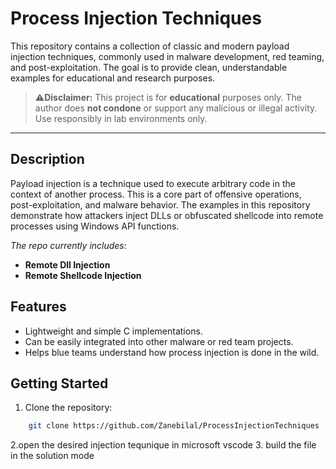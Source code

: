 # Process Injection Techniques

This repository contains a collection of classic and modern payload injection techniques, commonly used in malware development, red teaming, and post-exploitation. The goal is to provide clean, understandable examples for educational and research purposes.

> ⚠**Disclaimer:** This project is for **educational** purposes only. The author does **not condone** or support any malicious or illegal activity. Use responsibly in lab environments only.

---

##  Description

Payload injection is a technique used to execute arbitrary code in the context of another process. This is a core part of offensive operations, post-exploitation, and malware behavior. The examples in this repository demonstrate how attackers inject DLLs or obfuscated shellcode into remote processes using Windows API functions.

*The repo currently includes*:

- **Remote Dll Injection**
- **Remote Shellcode Injection**

## Features

- Lightweight and simple C implementations.
- Can be easily integrated into other malware or red team projects.
- Helps blue teams understand how process injection is done in the wild.

 
## Getting Started
1. Clone the repository:

```bash
    git clone https://github.com/Zanebilal/ProcessInjectionTechniques
```
2.open the desired injection tequnique in microsoft vscode
3. build the file in the solution mode
